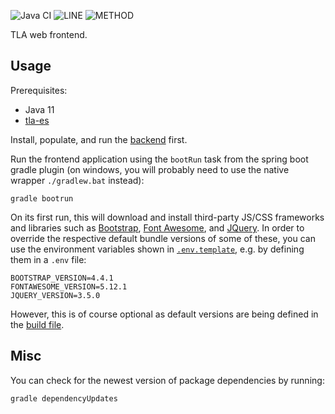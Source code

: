 ![Java CI](https://github.com/JKatzwinkel/tla-web/workflows/build/badge.svg)
![LINE](https://img.shields.io/badge/line--coverage-90%25-brightgreen.svg)
![METHOD](https://img.shields.io/badge/method--coverage-76%25-yellow.svg)

TLA web frontend.


## Usage

Prerequisites:

- Java 11
- [tla-es](https://github.com/JKatzwinkel/tla-es)

Install, populate, and run the [backend](https://github.com/JKatzwinkel/tla-es) first.


Run the frontend application using the `bootRun` task from the spring boot gradle plugin
(on windows, you will probably need to use the native wrapper `./gradlew.bat` instead):

    gradle bootrun

On its first run, this will download and install third-party JS/CSS frameworks and libraries such as
[Bootstrap](https://getbootstrap.com/), [Font Awesome](https://fontawesome.com/), and
[JQuery](https://jquery.com/).
In order to override the respective default bundle versions of some of these, you can use the environment variables
shown in [`.env.template`](.env.template), e.g. by defining them in a `.env` file:

    BOOTSTRAP_VERSION=4.4.1
    FONTAWESOME_VERSION=5.12.1
    JQUERY_VERSION=3.5.0

However, this is of course optional as default versions are being defined in the
[build file](build.gradle).


## Misc

You can check for the newest version of package dependencies by running:

    gradle dependencyUpdates

